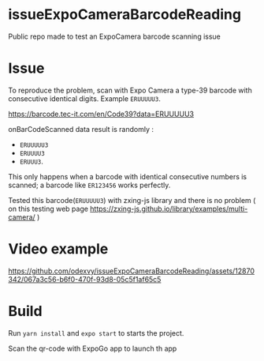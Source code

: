 # issueExpoCameraBarcodeReading

Public repo made to test an ExpoCamera barcode scanning issue

# Issue

To reproduce the problem, scan with Expo Camera a type-39 barcode with consecutive identical digits.
Example ```ERUUUUU3```.

https://barcode.tec-it.com/en/Code39?data=ERUUUUU3

onBarCodeScanned data result is randomly :
* ```ERUUUUU3``` 
* ```ERUUUU3```
* ```ERUUU3```.

This only happens when a barcode with identical consecutive numbers is scanned; a barcode like ```ER123456``` works perfectly.

Tested this barcode(```ERUUUUU3```) with zxing-js library and there is no problem ( on this testing web page https://zxing-js.github.io/library/examples/multi-camera/ )

# Video example 

https://github.com/odexvy/issueExpoCameraBarcodeReading/assets/12870342/067a3c56-b6f0-470f-93d8-05c5f1af65c5

# Build

Run ```yarn install``` and ```expo start``` to starts the project.

Scan the qr-code with ExpoGo app to launch th app
